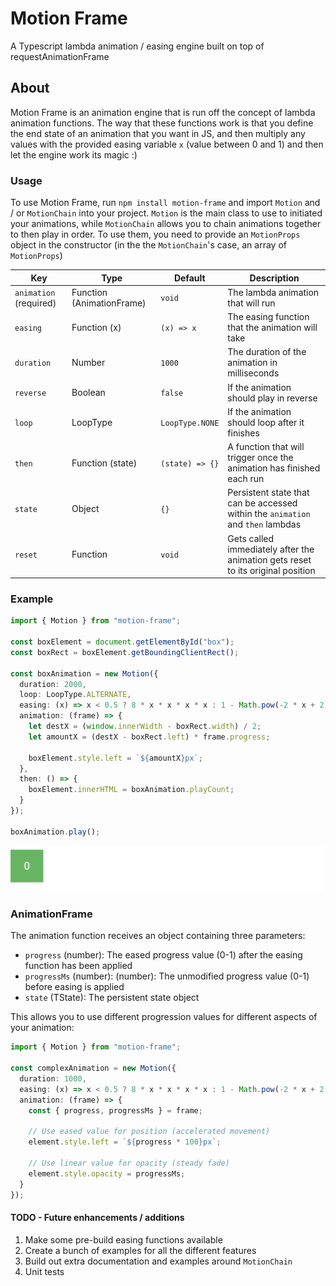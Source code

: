 # Motion Frame

A Typescript lambda animation / easing engine built on top of requestAnimationFrame

## About

Motion Frame is an animation engine that is run off the concept of lambda animation functions. The way that these functions work is that you define the end state of an animation that you want in JS, and then multiply any values with the provided easing variable `x` (value between 0 and 1) and then let the engine work its magic :)

### Usage

To use Motion Frame, run `npm install motion-frame` and import `Motion` and / or `MotionChain` into your project. `Motion` is the main class to use to initiated your animations, while `MotionChain` allows you to chain animations together to then play in order. To use them, you need to provide an `MotionProps` object in the constructor (in the the `MotionChain`'s case, an array of `MotionProps`)

| Key                    | Type                           | Default         | Description                                                                     |
| --------------         | ------------------------------ | --------------- | ------------------------------------------------------------------------------- |
| `animation` (required) | Function (AnimationFrame)      | `void`          | The lambda animation that will run                                              |
| `easing`               | Function (x)                   | `(x) => x`      | The easing function that the animation will take                                |
| `duration`             | Number                         | `1000`          | The duration of the animation in milliseconds                                   |
| `reverse`              | Boolean                        | `false`         | If the animation should play in reverse                                         |
| `loop`                 | LoopType                       | `LoopType.NONE` | If the animation should loop after it finishes                                  |
| `then`                 | Function (state)               | `(state) => {}` | A function that will trigger once the animation has finished each run           |
| `state`                | Object                         | `{}`            | Persistent state that can be accessed within the `animation` and `then` lambdas |
| `reset`                | Function                       | `void`          | Gets called immediately after the animation gets reset to its original position |

### Example

```ts
import { Motion } from "motion-frame";

const boxElement = document.getElementById("box");
const boxRect = boxElement.getBoundingClientRect();

const boxAnimation = new Motion({
  duration: 2000,
  loop: LoopType.ALTERNATE,
  easing: (x) => x < 0.5 ? 8 * x * x * x * x : 1 - Math.pow(-2 * x + 2, 4) / 2, // easeInOutQuart
  animation: (frame) => {
    let destX = (window.innerWidth - boxRect.width) / 2;
    let amountX = (destX - boxRect.left) * frame.progress;

    boxElement.style.left = `${amountX}px`;
  },
  then: () => {
    boxElement.innerHTML = boxAnimation.playCount;
  }
});

boxAnimation.play();
```

<img src="docs/example.gif">

### AnimationFrame

The animation function receives an object containing three parameters:

- `progress` (number): The eased progress value (0-1) after the easing function has been applied
- `progressMs` (number): (number): The unmodified progress value (0-1) before easing is applied
- `state` (TState): The persistent state object

This allows you to use different progression values for different aspects of your animation:

```ts
import { Motion } from "motion-frame";

const complexAnimation = new Motion({
  duration: 1000,
  easing: (x) => x < 0.5 ? 8 * x * x * x * x : 1 - Math.pow(-2 * x + 2, 4) / 2, // easeInOutQuart
  animation: (frame) => {
    const { progress, progressMs } = frame;

    // Use eased value for position (accelerated movement)
    element.style.left = `${progress * 100}px`;
   
    // Use linear value for opacity (steady fade)
    element.style.opacity = progressMs;
  }
});
```

#### TODO - Future enhancements / additions

1. Make some pre-build easing functions available
1. Create a bunch of examples for all the different features
1. Build out extra documentation and examples around `MotionChain`
1. Unit tests
